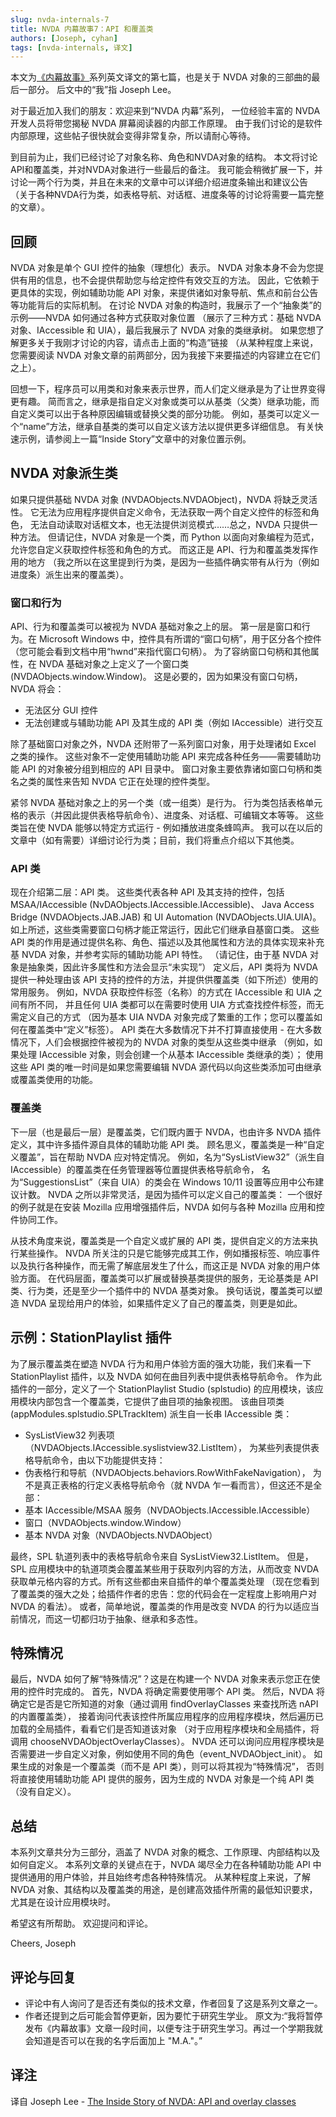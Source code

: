 ```yaml
---
slug: nvda-internals-7
title: NVDA 内幕故事7：API 和覆盖类
authors: [Joseph, cyhan]
tags: [nvda-internals, 译文]
---
```


本文为[《内幕故事》][1]系列英文译文的第七篇，也是关于 NVDA 对象的三部曲的最后一部分。
后文中的“我”指 Joseph Lee。

对于最近加入我们的朋友：欢迎来到“NVDA 内幕”系列，
一位经验丰富的 NVDA 开发人员将带您揭秘 NVDA 屏幕阅读器的内部工作原理。
由于我们讨论的是软件内部原理，这些帖子很快就会变得非常复杂，所以请耐心等待。

<!-- truncate -->

到目前为止，我们已经讨论了对象名称、角色和NVDA对象的结构。
本文将讨论API和覆盖类，并对NVDA对象进行一些最后的备注。
我可能会稍微扩展一下，并讨论一两个行为类，并且在未来的文章中可以详细介绍进度条输出和建议公告
（关于各种NVDA行为类，如表格导航、对话框、进度条等的讨论将需要一篇完整的文章）。

## 回顾

NVDA 对象是单个 GUI 控件的抽象（理想化）表示。
NVDA 对象本身不会为您提供有用的信息，也不会提供帮助您与给定控件有效交互的方法。
因此，它依赖于更具体的实现，例如辅助功能 API 对象，来提供诸如对象导航、焦点和前台公告等功能背后的实际机制。
在讨论 NVDA 对象的构造时，我展示了一个“抽象类”的示例——NVDA 如何通过各种方式获取对象位置
（展示了三种方式：基础 NVDA 对象、IAccessible 和 UIA），最后我展示了 NVDA 对象的类继承树。
如果您想了解更多关于我刚才讨论的内容，请点击上面的“构造”链接
（从某种程度上来说，您需要阅读 NVDA 对象文章的前两部分，因为我接下来要描述的内容建立在它们之上）。

回想一下，程序员可以用类和对象来表示世界，而人们定义继承是为了让世界变得更有趣。
简而言之，继承是指自定义对象或类可以从基类（父类）继承功能，而自定义类可以出于各种原因编辑或替换父类的部分功能。
例如，基类可以定义一个“name”方法，继承自基类的类可以自定义该方法以提供更多详细信息。
有关快速示例，请参阅上一篇“Inside Story”文章中的对象位置示例。


## NVDA 对象派生类

如果只提供基础 NVDA 对象 (NVDAObjects.NVDAObject)，NVDA 将缺乏灵活性。
它无法为应用程序提供自定义命令，无法获取一两个自定义控件的标签和角色，
无法自动读取对话框文本，也无法提供浏览模式……总之，NVDA 只提供一种方法。
但请记住，NVDA 对象是一个类，而 Python 以面向对象编程为范式，允许您自定义获取控件标签和角色的方式。
而这正是 API、行为和覆盖类发挥作用的地方
（我之所以在这里提到行为类，是因为一些插件确实带有从行为（例如进度条）派生出来的覆盖类）。

### 窗口和行为

API、行为和覆盖类可以被视为 NVDA 基础对象之上的层。
第一层是窗口和行为。在 Microsoft Windows 中，控件具有所谓的“窗口句柄”，用于区分各个控件
（您可能会看到文档中用“hwnd”来指代窗口句柄）。
为了容纳窗口句柄和其他属性，在 NVDA 基础对象之上定义了一个窗口类 (NVDAObjects.window.Window)。
这是必要的，因为如果没有窗口句柄，NVDA 将会：

- 无法区分 GUI 控件
- 无法创建或与辅助功能 API 及其生成的 API 类（例如 IAccessible）进行交互

除了基础窗口对象之外，NVDA 还附带了一系列窗口对象，用于处理诸如 Excel 之类的操作。
这些对象不一定使用辅助功能 API 来完成各种任务——需要辅助功能 API 的对象被分组到相应的 API 目录中。
窗口对象主要依靠诸如窗口句柄和类名之类的属性来告知 NVDA 它正在处理的控件类型。

紧邻 NVDA 基础对象之上的另一个类（或一组类）是行为。
行为类包括表格单元格的表示（并因此提供表格导航命令）、进度条、对话框、可编辑文本等等。
这些类旨在使 NVDA 能够以特定方式运行 - 例如播放进度条蜂鸣声。
我可以在以后的文章中（如有需要）详细讨论行为类；目前，我们将重点介绍以下其他类。

### API 类

现在介绍第二层：API 类。
这些类代表各种 API 及其支持的控件，包括 MSAA/IAccessible (NvDAObjects.IAccessible.IAccessible)、
Java Access Bridge (NVDAObjects.JAB.JAB) 和 UI Automation (NVDAObjects.UIA.UIA)。
如上所述，这些类需要窗口句柄才能正常运行，因此它们继承自基窗口类。
这些 API 类的作用是通过提供名称、角色、描述以及其他属性和方法的具体实现来补充基 NVDA 对象，并参考实际的辅助功能 API 特性。
（请记住，由于基 NVDA 对象是抽象类，因此许多属性和方法会显示“未实现”）
定义后，API 类将为 NVDA 提供一种处理由该 API 支持的控件的方法，并提供供覆盖类（如下所述）使用的常用服务。
例如，NVDA 获取控件标签（名称）的方式在 IAccessible 和 UIA 之间有所不同，
并且任何 UIA 类都可以在需要时使用 UIA 方式查找控件标签，而无需定义自己的方式
（因为基本 UIA NVDA 对象完成了繁重的工作；您可以覆盖如何在覆盖类中“定义”标签）。
API 类在大多数情况下并不打算直接使用 - 在大多数情况下，人们会根据控件被视为的 NVDA 对象的类型从这些类中继承
（例如，如果处理 IAccessible 对象，则会创建一个从基本 IAccessible 类继承的类）；
使用这些 API 类的唯一时间是如果您需要编辑 NVDA 源代码以向这些类添加可由继承或覆盖类使用的功能。

### 覆盖类

下一层（也是最后一层）是覆盖类，它们既内置于 NVDA，也由许多 NVDA 插件定义，其中许多插件源自具体的辅助功能 API 类。
顾名思义，覆盖类是一种“自定义覆盖”，旨在帮助 NVDA 应对特定情况。
例如，名为“SysListView32”（派生自 IAccessible）的覆盖类在任务管理器等位置提供表格导航命令，
名为“SuggestionsList”（来自 UIA）的类会在 Windows 10/11 设置等应用中公布建议计数。
NVDA 之所以非常灵活，是因为插件可以定义自己的覆盖类：
一个很好的例子就是在安装 Mozilla 应用增强插件后，NVDA 如何与各种 Mozilla 应用和控件协同工作。

从技术角度来说，覆盖类是一个自定义或扩展的 API 类，提供自定义的方法来执行某些操作。
NVDA 所关注的只是它能够完成其工作，例如播报标签、响应事件以及执行各种操作，而无需了解底层发生了什么，而这正是 NVDA 对象的用户体验方面。
在代码层面，覆盖类可以扩展或替换基类提供的服务，无论基类是 API 类、行为类，还是至少一个插件中的 NVDA 基类对象。
换句话说，覆盖类可以塑造 NVDA 呈现给用户的体验，如果插件定义了自己的覆盖类，则更是如此。


## 示例：StationPlaylist 插件

为了展示覆盖类在塑造 NVDA 行为和用户体验方面的强大功能，我们来看一下 StationPlaylist 插件，以及 NVDA 如何在曲目列表中提供表格导航命令。
作为此插件的一部分，定义了一个 StationPlaylist Studio (splstudio) 的应用模块，该应用模块内部包含一个覆盖类，它提供了曲目项的抽象视图。
该曲目项类 (appModules.splstudio.SPLTrackItem) 派生自一长串 IAccessible 类：

- SysListView32 列表项（NVDAObjects.IAccessible.syslistview32.ListItem），
  为某些列表提供表格导航命令，由以下功能提供支持：
- 伪表格行和导航（NVDAObjects.behaviors.RowWithFakeNavigation），
  为不是真正表格的行定义表格导航命令（就 NVDA 乍一看而言），但这还不是全部：
- 基本 IAccessible/MSAA 服务（NVDAObjects.IAccessible.IAccessible）
- 窗口（NVDAObjects.window.Window）
- 基本 NVDA 对象（NVDAObjects.NVDAObject）

最终，SPL 轨道列表中的表格导航命令来自 SysListView32.ListItem。
但是，SPL 应用模块中的轨道项类会覆盖某些用于获取列内容的方法，从而改变 NVDA 获取单元格内容的方式。所有这些都由来自插件的单个覆盖类处理
（现在您看到了覆盖类的强大之处；给插件作者的忠告：您的代码会在一定程度上影响用户对 NVDA 的看法）。
或者，简单地说，覆盖类的作用是改变 NVDA 的行为以适应当前情况，而这一切都归功于抽象、继承和多态性。


## 特殊情况

最后，NVDA 如何了解“特殊情况”？这是在构建一个 NVDA 对象来表示您正在使用的控件时完成的。
首先，NVDA 将确定需要使用哪个 API 类。
然后，NVDA 将确定它是否是它所知道的对象（通过调用 findOverlayClasses 来查找所选 nAPI 的内置覆盖类），
接着询问代表该控件所属应用程序的应用程序模块，然后遍历已加载的全局插件，看看它们是否知道该对象
（对于应用程序模块和全局插件，将调用 chooseNVDAObjectOverlayClasses）。
NVDA 还可以询问应用程序模块是否需要进一步自定义对象，例如使用不同的角色（event_NVDAObject_init）。
如果生成的对象是一个覆盖类（而不是 API 类），则可以将其视为“特殊情况”，
否则将直接使用辅助功能 API 提供的服务，因为生成的 NVDA 对象是一个纯 API 类（没有自定义）。


## 总结
本系列文章共分为三部分，涵盖了 NVDA 对象的概念、工作原理、内部结构以及如何自定义。
本系列文章的关键点在于，NVDA 竭尽全力在各种辅助功能 API 中提供通用的用户体验，并且始终考虑各种特殊情况。
从某种程度上来说，了解 NVDA 对象、其结构以及覆盖类的用途，是创建高效插件所需的最低知识要求，尤其是在设计应用模块时。

希望这有所帮助。
欢迎提问和评论。

Cheers,
Joseph


## 评论与回复

- 评论中有人询问了是否还有类似的技术文章，作者回复了这是系列文章之一。
- 作者还提到之后可能会暂停更新，因为要忙于研究生学业。
  原文为:“我将暂停发布《内幕故事》文章一段时间，以便专注于研究生学习。再过一个学期我就会知道是否可以在我的名字后面加上 "M.A."。”


## 译注

译自 Joseph Lee - [The Inside Story of NVDA: API and overlay classes][2]


[1]: https://nvdacn.com/index.php/tag/NVDA-%E5%86%85%E5%B9%95%E6%95%85%E4%BA%8B/
[2]: https://nvda.groups.io/g/nvda/topic/96236605#102447
